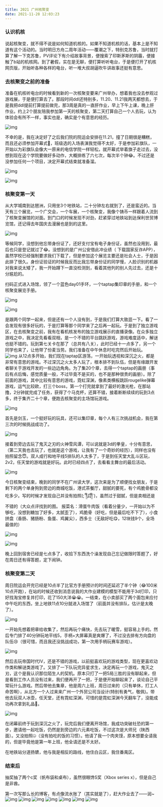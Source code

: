 ```yaml
---
title: 2021 广州核聚变
date: 2021-11-28 12:03:23
---
```


### 认识机核

说起核聚变，就不得不说是如何知道机核的。如果不知道机核的话，基本上是不知道有这个活动的。当时明日方舟二周年活动——覆潮之下，特别克苏鲁，当时就打算了解一下克苏鲁，PV评论下有介绍故事背景，便搜索了印斯茅斯的阴霾，便接触了b站的机核网。到了暑假，实在是无聊，便打算听听电台，于是便打开了机核网页版，开始听各种各样的电台，听一堆大叔胡逼吹牛讲故事还挺有意思。

### 去核聚变之前的准备

准备在机核听电台的时候看到新的一次核聚变要来广州举办，想着我也没去参观过游戏展，于是便打算去了。那段时间ddl还特别多，11.20、11.21我两天都想去，于是我把ddl提前打算提前做完，那3周是真的一直肝作业，早上下午上课，晚上肝作业。约上2个朋友陪我参加第一天的核聚变，第二天打算自己一个人去玩，认为体验会有所不一样，事实也是，确实是个有意思的经历。

![img](https://cdn.jsdelivr.net/gh/talentstream/PictureCDN/2021HeJuBian/1.png)

不幸的是，我在决定好了之后我们院的院运会安排在11.21，撞了日期很是糟糕，而且还必须参加开幕式🤕，班级选的入场表演我觉得不太好，于是参加彩旗队，一开始以为彩旗队会像大一原来的电信学院一样轻松，就开幕式举着旗子走过去，没想到现在这个学院要做好多动作，大概排练了六七次，每次半个钟😂。不过还是没参加任何一个项目，决定开幕式结束就准备溜。

![img](https://cdn.jsdelivr.net/gh/talentstream/PictureCDN/2021HeJuBian/2.png)

![img](https://cdn.jsdelivr.net/gh/talentstream/PictureCDN/2021HeJuBian/3.png)

### 核聚变第一天

从大学城南到达琶洲，只用坐3个地铁站，二十分钟左右就到了，还是蛮近的。当天有三个展览，一个广交会，一个车展，一个核聚变，我像个铸币一样跟着人流到了核聚变展馆的对面。到门口的时候发现不对劲，赶紧穿过地铁站到达保利世贸博览馆，还记得去年国庆去漫展也是到的这里。

![img](https://cdn.jsdelivr.net/gh/talentstream/PictureCDN/2021HeJuBian/4.png)

等候同学，没想到他忘带身份证了，还好支付宝有电子身份证，虽然也没用到，最后也只是登记就过了😂。没想到的是广州公安借此冲业绩（ 下载国家反诈APP），虽然学校已经强制要求我们下载了，但是参加这个展览主要还是社会人士，于是因此排了很久。身份证验证的时候我反而比我忘带身份证的同学慢，人脸识别的机器对我来说太矮了，我一开始蹲下一直没检测到，看着其他列的别人先过去，还是十分尴尬的。

扫码正式进入场馆，领了一个蓝色day01手环，一个taptap集印章的手册，和一个核聚变展览手册。

![img](https://cdn.jsdelivr.net/gh/talentstream/PictureCDN/2021HeJuBian/5.png)

![img](https://cdn.jsdelivr.net/gh/talentstream/PictureCDN/2021HeJuBian/6.png)

是跟两个同学一起来，但是还有一个人没有到，于是我们打算大致逛一下。看了一会发现有很多好玩的，于是打算等那个同学来了之后再一起玩。于是到了独立游戏区，在去核聚变之前，我有在看机核发布的独立游戏展示的直播录像。在众多独立游戏之中，我决定先看看双相，是一个不错的平台跳跃游戏，游戏难度适中，解谜也挺不错的。玩到第七关卡在那了（总共有八关），此时已经十一点多了，另一个同学也来了，让他带了份麦当劳。我们准备在中午休息时吃完然后开始玩。
![img](https://cdn.jsdelivr.net/gh/talentstream/PictureCDN/2021HeJuBian/7.png)
从12点多开始，我们现在taptap区游荡，一开始玩透视和深沉之火，都是非常有意思的游戏。不过深沉之火太多人玩了，根本排不到队伍，但是有缘跟开发者聊关于游戏开发的一些边边角角。为了集20个章，去得一个taptap的画册（事后有点后悔，感觉质量一般，不过毕竟不是买的，也不是那种很贵的画册）。除了前面的游戏，其中比较有意思的游戏，霓虹深渊，像素类横板跳跃rougelike弹幕游戏，运气比较欧，打三个boss，第一个打完就拿到了最好的激光枪，在那站撸，2分钟就完成了任务，获得了个马克杯，还算不错，接着断断续续的玩到3点多，终于集齐二十个章，便跑去核聚变的主场馆玩游戏。

![img](https://cdn.jsdelivr.net/gh/talentstream/PictureCDN/2021HeJuBian/8.png)

首先是剑玉，一个挺好玩的玩具，还可以集印章，每个人有三次挑战机会，我在第三次的时候挑战成功了。

![img](https://cdn.jsdelivr.net/gh/talentstream/PictureCDN/2021HeJuBian/9.png)

接着到旁边去玩了鬼灭之刃的火神雪风谭，可以说就是3d的拳皇，十分有意思，（第二天我也去玩了，也就是这个游戏，让我有了一个奇妙的经历），同样也没有拍照留念😇。双人成行和地平线5排队的人太多了，于是到任天堂大乱斗区玩，2v2，任天堂的游戏就是好玩。此时已经四点了，去看看主舞台的最后活动。

![img](https://cdn.jsdelivr.net/gh/talentstream/PictureCDN/2021HeJuBian/10.png)

今日核聚变结束，晚到的同学不在广州读大学，这次来是为了顺便找女朋友，于是剩下的两个单身狗到旁边的商城吃饭，港式茶餐厅，甜腻的要死，有个鸡脆骨都没吃多少。写的时候才发现自己并没有拍照(;´༎ຶД༎ຶ`)，虽然过于甜腻，但是卖相还是不错的（大众点评找到的图。 报菜名：滑蛋牛肉饭（看着分量少，一开始以为不够吃，没想到糖加了好多，太腻歪了），鸡脆骨（好吃，但是最后吃不下了），小食拼盘（香肠、猪肠粉、鱼蛋、鸡翼尖），西多士（无敌好吃😋，12块钱9个，全场最值的）

![img](https://cdn.jsdelivr.net/gh/talentstream/PictureCDN/2021HeJuBian/11.png)

![img](https://cdn.jsdelivr.net/gh/talentstream/PictureCDN/2021HeJuBian/12.png)

晚上回到宿舍已经是七点多了，收拾下东西洗个澡发现自己忘记做限时答题了，好在周日还有得答题，定下闹钟。

### 核聚变第二天

周日院运会开完已经是10点半了比官方手册预计的时间还延迟了半个钟（😂100米 10点开跑），在站的时候还收到消息说我的大作业建模的模型不能用于3d打印，只好找淘宝修复并打印，花了150大洋😭😭。一结束，在小卖部买了两个面包来应付中午吃的东西，坐上地铁11点10分就进入场馆了（前面并没有排队，估计是太晚了）。

![img](https://cdn.jsdelivr.net/gh/talentstream/PictureCDN/2021HeJuBian/13.png)

一开始先想着把章给收集了，然后再玩个痛快，先去玩了暖雪，挺容易上手的。然后专门排了40分钟玩地平线5，手柄+大屏幕真是爽爆了，不过没去排有方向盘的队伍😢（很可惜，而且我还没挑战成功，第一次用手柄玩赛车游戏）。

![img](https://cdn.jsdelivr.net/gh/talentstream/PictureCDN/2021HeJuBian/14.png)

然后去玩帝国时代IV，还是不错的游戏，以前挺喜欢玩的游戏类型，现在更喜欢动作类和解谜类游戏了。又排了一下队玩完异星求生，决定再玩一个游戏，鬼灭之刃，这个是我认识那位陌生人的契机。原本只打了一把5局三胜的没有聊起来，但是看到工作人员没有过来，我们便再开了一把，于是便开始聊起来了，谈论自己平常玩什么游戏。然后带他去集章，他是周六上班，周日过来的（只有单休，打工人命苦啊），从北方一个人过来来广州一个外贸公司当设计(特别有勇气，敬佩)。带他去玩双人冰壶，任天堂，还有霓虹深渊，可惜的是霓虹深渊今天翻车了，没能成功再次拿到礼品🤣。

![img](https://cdn.jsdelivr.net/gh/talentstream/PictureCDN/2021HeJuBian/15.png)

在闭幕前终于玩到深沉之火了，玩完后我们便离开场馆，我成功突破社恐的第一步，邀请他一起吃饭，仍然是到旁边的六元素吃饭，不过这次是大师兄（陕西面）。又没拍照🤐（没有拍吃的饭的习惯）。他请了我一个肉夹馍，原本想要全请我的，但是毕竟他是第一年上班，他全请还是不太好。

在地铁站分道扬镳，他与我是相反的路线，他住白云区，我住番禺区。

### 结束后

抽奖抽了两个c奖（帆布袋和桌布），虽然很眼馋S奖（Xbox series x），但是自己是非酋。

第一次写那么长的博客，有点像流水账了（其实就是了），赶大作业去了——润~
![img](https://cdn.jsdelivr.net/gh/talentstream/PictureCDN/2021HeJuBian/16.png)
![img](https://cdn.jsdelivr.net/gh/talentstream/PictureCDN/2021HeJuBian/17.png)
![img](https://cdn.jsdelivr.net/gh/talentstream/PictureCDN/2021HeJuBian/18.png)
![img](https://cdn.jsdelivr.net/gh/talentstream/PictureCDN/2021HeJuBian/19.png)
![img](https://cdn.jsdelivr.net/gh/talentstream/PictureCDN/2021HeJuBian/20.png)
![img](https://cdn.jsdelivr.net/gh/talentstream/PictureCDN/2021HeJuBian/21.png)
![img](https://cdn.jsdelivr.net/gh/talentstream/PictureCDN/2021HeJuBian/22.png)